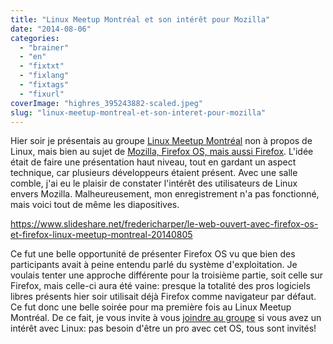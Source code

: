 ```yaml
---
title: "Linux Meetup Montréal et son intérêt pour Mozilla"
date: "2014-08-06"
categories: 
  - "brainer"
  - "en"
  - "fixtxt"
  - "fixlang"
  - "fixtags"
  - "fixurl"
coverImage: "highres_395243882-scaled.jpeg"
slug: "linux-meetup-montreal-et-son-interet-pour-mozilla"
---
```


Hier soir je présentais au groupe [Linux Meetup Montréal](https://www.meetup.com/Linux-Montreal/ "Linux Meetup Montréal") non à propos de Linux, mais bien au sujet de [Mozilla, Firefox OS, mais aussi Firefox](http://fred.dev/le-web-ouvert-avec-firefox-os-et-firefox-a-linux-montreal/ "Le web ouvert avec Firefox OS et Firefox à Linux Montréal"). L'idée était de faire une présentation haut niveau, tout en gardant un aspect technique, car plusieurs développeurs étaient présent. Avec une salle comble, j'ai eu le plaisir de constater l'intérêt des utilisateurs de Linux envers Mozilla. Malheureusement, mon enregistrement n'a pas fonctionné, mais voici tout de même les diapositives.

https://www.slideshare.net/fredericharper/le-web-ouvert-avec-firefox-os-et-firefox-linux-meetup-montreal-20140805

Ce fut une belle opportunité de présenter Firefox OS vu que bien des participants avait à peine entendu parlé du système d'exploitation. Je voulais tenter une approche différente pour la troisième partie, soit celle sur Firefox, mais celle-ci aura été vaine: presque la totalité des pros logiciels libres présents hier soir utilisait déjà Firefox comme navigateur par défaut. Ce fut donc une belle soirée pour ma première fois au Linux Meetup Montréal. De ce fait, je vous invite à vous [joindre au groupe](https://www.meetup.com/Linux-Montreal/ "Site Web de Linux Meetup Montréal") si vous avez un intérêt avec Linux: pas besoin d'être un pro avec cet OS, tous sont invités!

